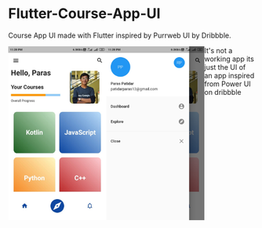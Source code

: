 # Flutter-Course-App-UI
Course App UI made with Flutter inspired by Purrweb UI by Dribbble.
<p align="center">
<img src="https://github.com/patidarparas13/Flutter-Course-App-UI/blob/master/assets/CourseApp-1.jpeg" width ="200" align="left">
<img src="https://github.com/patidarparas13/Flutter-Course-App-UI/blob/master/assets/CourseApp-2.jpeg" width ="200" align="left">
</p>

It's not a working app its just the UI of an app inspired from <a src="https://dribbble.com/shots/10900158/attachments/2546354?mode=media">Power UI on dribbble</a>
